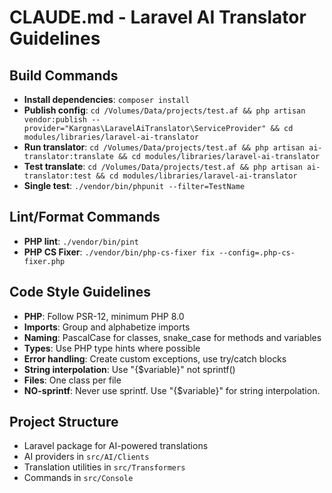 # CLAUDE.md - Laravel AI Translator Guidelines

## Build Commands
- **Install dependencies**: `composer install`
- **Publish config**: `cd /Volumes/Data/projects/test.af && php artisan vendor:publish --provider="Kargnas\LaravelAiTranslator\ServiceProvider" && cd modules/libraries/laravel-ai-translator`
- **Run translator**: `cd /Volumes/Data/projects/test.af && php artisan ai-translator:translate && cd modules/libraries/laravel-ai-translator`
- **Test translate**: `cd /Volumes/Data/projects/test.af && php artisan ai-translator:test && cd modules/libraries/laravel-ai-translator`
- **Single test**: `./vendor/bin/phpunit --filter=TestName`

## Lint/Format Commands
- **PHP lint**: `./vendor/bin/pint`
- **PHP CS Fixer**: `./vendor/bin/php-cs-fixer fix --config=.php-cs-fixer.php`

## Code Style Guidelines
- **PHP**: Follow PSR-12, minimum PHP 8.0
- **Imports**: Group and alphabetize imports
- **Naming**: PascalCase for classes, snake_case for methods and variables
- **Types**: Use PHP type hints where possible
- **Error handling**: Create custom exceptions, use try/catch blocks
- **String interpolation**: Use "{$variable}" not sprintf()
- **Files**: One class per file
- **NO-sprintf**: Never use sprintf. Use "{$variable}" for string interpolation.

## Project Structure
- Laravel package for AI-powered translations
- AI providers in `src/AI/Clients`
- Translation utilities in `src/Transformers` 
- Commands in `src/Console`